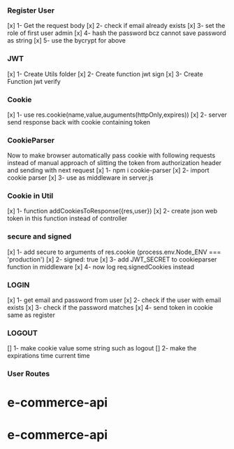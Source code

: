 ### Register User

[x] 1- Get the request body
[x] 2- check if email already exists
[x] 3- set the role of first user admin
[x] 4- hash the password bcz cannot save password as string
[x] 5- use the bycrypt for above

### JWT

[x] 1- Create Utils folder
[x] 2- Create function jwt sign
[x] 3- Create Function jwt verify

### Cookie

[x] 1- use res.cookie(name,value,auguments(httpOnly,expires))
[x] 2- server send response back with cookie containing token

### CookieParser

Now to make browser automatically pass cookie with following requests instead of manual approach of slitting the token from authorization header and sending with next request
[x] 1- npm i cookie-parser
[x] 2- import cookie parser
[x] 3- use as middleware in server.js

### Cookie in Util

[x] 1- function addCookiesToResponse({res,user})
[x] 2- create json web token in this function instead of controller

### secure and signed

[x] 1- add secure to arguments of res.cookie (process.env.Node_ENV === 'production')
[x] 2- signed: true
[x] 3- add JWT_SECRET to cookieparser function in middleware
[x] 4- now log req.signedCookies instead

### LOGIN

[x] 1- get email and password from user
[x] 2- check if the user with email exists
[x] 3- check if the password matches
[x] 4- send token in cookie same as register

### LOGOUT

[] 1- make cookie value some string such as logout
[] 2- make the expirations time current time

### User Routes
# e-commerce-api
# e-commerce-api
